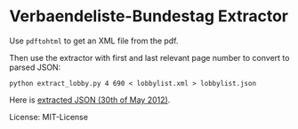 Verbaendeliste-Bundestag Extractor
==================================

Use `pdftohtml` to get an XML file from the pdf.

Then use the extractor with first and last relevant page number to convert to parsed JSON:

	python extract_lobby.py 4 690 < lobbylist.xml > lobbylist.json

Here is [extracted JSON (30th of May 2012)](http://stefanwehrmeyer.com/projects/verbaendeliste/30052012.json).

License: MIT-License
